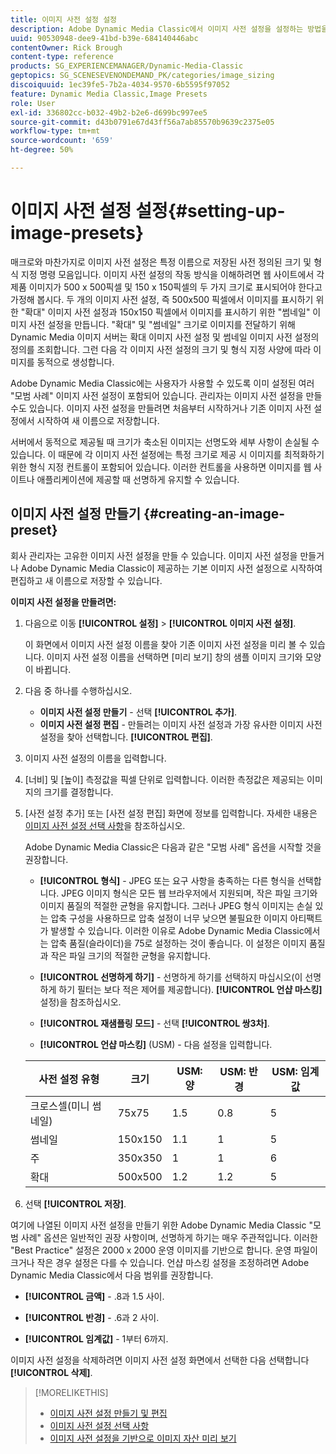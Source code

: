 ```yaml
---
title: 이미지 사전 설정 설정
description: Adobe Dynamic Media Classic에서 이미지 사전 설정을 설정하는 방법을 알아봅니다.
uuid: 90530948-dee9-41bd-b39e-684140446abc
contentOwner: Rick Brough
content-type: reference
products: SG_EXPERIENCEMANAGER/Dynamic-Media-Classic
geptopics: SG_SCENESEVENONDEMAND_PK/categories/image_sizing
discoiquuid: 1ec39fe5-7b2a-4034-9570-6b5595f97052
feature: Dynamic Media Classic,Image Presets
role: User
exl-id: 336802cc-b032-49b2-b2e6-d699bc997ee5
source-git-commit: d43b0791e67d43ff56a7ab85570b9639c2375e05
workflow-type: tm+mt
source-wordcount: '659'
ht-degree: 50%

---
```


# 이미지 사전 설정 설정{#setting-up-image-presets}

매크로와 마찬가지로 이미지 사전 설정은 특정 이름으로 저장된 사전 정의된 크기 및 형식 지정 명령 모음입니다. 이미지 사전 설정의 작동 방식을 이해하려면 웹 사이트에서 각 제품 이미지가 500 x 500픽셀 및 150 x 150픽셀의 두 가지 크기로 표시되어야 한다고 가정해 봅시다. 두 개의 이미지 사전 설정, 즉 500x500 픽셀에서 이미지를 표시하기 위한 &quot;확대&quot; 이미지 사전 설정과 150x150 픽셀에서 이미지를 표시하기 위한 &quot;썸네일&quot; 이미지 사전 설정을 만듭니다. &quot;확대&quot; 및 &quot;썸네일&quot; 크기로 이미지를 전달하기 위해 Dynamic Media 이미지 서버는 확대 이미지 사전 설정 및 썸네일 이미지 사전 설정의 정의를 조회합니다. 그런 다음 각 이미지 사전 설정의 크기 및 형식 지정 사양에 따라 이미지를 동적으로 생성합니다.

Adobe Dynamic Media Classic에는 사용자가 사용할 수 있도록 이미 설정된 여러 &quot;모범 사례&quot; 이미지 사전 설정이 포함되어 있습니다. 관리자는 이미지 사전 설정을 만들 수도 있습니다. 이미지 사전 설정을 만들려면 처음부터 시작하거나 기존 이미지 사전 설정에서 시작하여 새 이름으로 저장합니다.

서버에서 동적으로 제공될 때 크기가 축소된 이미지는 선명도와 세부 사항이 손실될 수 있습니다. 이 때문에 각 이미지 사전 설정에는 특정 크기로 제공 시 이미지를 최적화하기 위한 형식 지정 컨트롤이 포함되어 있습니다. 이러한 컨트롤을 사용하면 이미지를 웹 사이트나 애플리케이션에 제공할 때 선명하게 유지할 수 있습니다.

## 이미지 사전 설정 만들기 {#creating-an-image-preset}

회사 관리자는 고유한 이미지 사전 설정을 만들 수 있습니다. 이미지 사전 설정을 만들거나 Adobe Dynamic Media Classic이 제공하는 기본 이미지 사전 설정으로 시작하여 편집하고 새 이름으로 저장할 수 있습니다.

**이미지 사전 설정을 만들려면:**

1. 다음으로 이동 **[!UICONTROL 설정]** > **[!UICONTROL 이미지 사전 설정]**.

   이 화면에서 이미지 사전 설정 이름을 찾아 기존 이미지 사전 설정을 미리 볼 수 있습니다. 이미지 사전 설정 이름을 선택하면 [미리 보기] 창의 샘플 이미지 크기와 모양이 바뀝니다.

1. 다음 중 하나를 수행하십시오.

   * **이미지 사전 설정 만들기** - 선택 **[!UICONTROL 추가]**.
   * **이미지 사전 설정 편집** - 만들려는 이미지 사전 설정과 가장 유사한 이미지 사전 설정을 찾아 선택합니다. **[!UICONTROL 편집]**.

1. 이미지 사전 설정의 이름을 입력합니다.
1. [너비] 및 [높이] 측정값을 픽셀 단위로 입력합니다. 이러한 측정값은 제공되는 이미지의 크기를 결정합니다.
1. [사전 설정 추가] 또는 [사전 설정 편집] 화면에 정보를 입력합니다. 자세한 내용은 [이미지 사전 설정 선택 사항](application-setup.md#image_preset_options)을 참조하십시오.

   Adobe Dynamic Media Classic은 다음과 같은 &quot;모범 사례&quot; 옵션을 시작할 것을 권장합니다.

   * **[!UICONTROL 형식]** - JPEG 또는 요구 사항을 충족하는 다른 형식을 선택합니다. JPEG 이미지 형식은 모든 웹 브라우저에서 지원되며, 작은 파일 크기와 이미지 품질의 적절한 균형을 유지합니다. 그러나 JPEG 형식 이미지는 손실 있는 압축 구성을 사용하므로 압축 설정이 너무 낮으면 불필요한 이미지 아티팩트가 발생할 수 있습니다. 이러한 이유로 Adobe Dynamic Media Classic에서는 압축 품질(슬라이더)을 75로 설정하는 것이 좋습니다. 이 설정은 이미지 품질과 작은 파일 크기의 적절한 균형을 유지합니다.

   * **[!UICONTROL 선명하게 하기]** - 선명하게 하기를 선택하지 마십시오(이 선명하게 하기 필터는 보다 적은 제어를 제공합니다). **[!UICONTROL 언샵 마스킹]** 설정)을 참조하십시오.

   * **[!UICONTROL 재샘플링 모드]** - 선택 **[!UICONTROL 쌍3차]**.

   * **[!UICONTROL 언샵 마스킹]** (USM) - 다음 설정을 입력합니다.

   | 사전 설정 유형 | 크기 | USM: 양 | USM: 반경 | USM: 임계값 |
   | --- | --- | --- | --- | --- |
   | 크로스셀(미니 썸네일) | 75x75 | 1.5 | 0.8 | 5 |
   | 썸네일 | 150x150 | 1.1 | 1 | 5 |
   | 주 | 350x350 | 1 | 1 | 6 |
   | 확대 | 500x500 | 1.2 | 1.2 | 5 |

1. 선택 **[!UICONTROL 저장]**.

여기에 나열된 이미지 사전 설정을 만들기 위한 Adobe Dynamic Media Classic &quot;모범 사례&quot; 옵션은 일반적인 권장 사항이며, 선명하게 하기는 매우 주관적입니다. 이러한 &quot;Best Practice&quot; 설정은 2000 x 2000 운영 이미지를 기반으로 합니다. 운영 파일이 크거나 작은 경우 설정은 다를 수 있습니다. 언샵 마스킹 설정을 조정하려면 Adobe Dynamic Media Classic에서 다음 범위를 권장합니다.

* **[!UICONTROL 금액]** - .8과 1.5 사이.

* **[!UICONTROL 반경]** - .6과 2 사이.

* **[!UICONTROL 임계값]** - 1부터 6까지.

이미지 사전 설정을 삭제하려면 이미지 사전 설정 화면에서 선택한 다음 선택합니다 **[!UICONTROL 삭제]**.

>[!MORELIKETHIS]
>
>* [이미지 사전 설정 만들기 및 편집](application-setup.md#creating_and_editing_image_presets)
>* [이미지 사전 설정 선택 사항](application-setup.md#image_preset_options)
>* [이미지 사전 설정을 기반으로 이미지 자산 미리 보기](previewing-asset.md#previewing_an_image_asset_based_on_its_image_preset)

